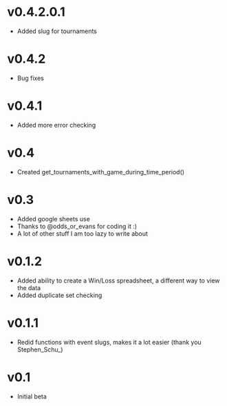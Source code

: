 # **v0.4.2.0.1**

- Added slug for tournaments

# **v0.4.2**

- Bug fixes

# **v0.4.1**

- Added more error checking

# **v0.4**

- Created get_tournaments_with_game_during_time_period()

# **v0.3**

- Added google sheets use
- Thanks to @odds_or_evans for coding it :)
- A lot of other stuff I am too lazy to write about

# **v0.1.2**

- Added ability to create a Win/Loss spreadsheet, a different way to view the data
- Added duplicate set checking

# **v0.1.1**

- Redid functions with event slugs, makes it a lot easier (thank you Stephen_Schu_)

# **v0.1**

- Initial beta
